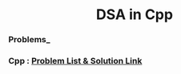 <h1 align="center"> DSA in Cpp </h1>

### Problems_
<h3>Cpp : <a href="" target="_blank">Problem List & Solution Link</a> </h3>
